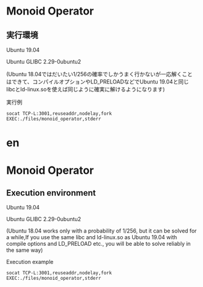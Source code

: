 # Monoid Operator

## 実行環境

Ubuntu 19.04

Ubuntu GLIBC 2.29-0ubuntu2

(Ubuntu 18.04ではだいたい1/256の確率でしかうまく行かないが一応解くことはできて、コンパイルオプションやLD_PRELOADなどでUbuntu 19.04と同じlibcとld-linux.soを使えば同じように確実に解けるようになります)

実行例
```
socat TCP-L:3001,reuseaddr,nodelay,fork EXEC:./files/monoid_operator,stderr
```

# en
# Monoid Operator

## Execution environment

Ubuntu 19.04

Ubuntu GLIBC 2.29-0ubuntu2

(Ubuntu 18.04 works only with a probability of 1/256, but it can be solved for a while,If you use the same libc and ld-linux.so as Ubuntu 19.04 with compile options and LD_PRELOAD etc., you will be able to solve reliably in the same way)


Execution example
```
socat TCP-L:3001,reuseaddr,nodelay,fork EXEC:./files/monoid_operator,stderr
```
